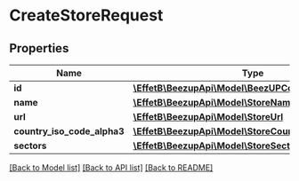 # CreateStoreRequest

## Properties
Name | Type | Description | Notes
------------ | ------------- | ------------- | -------------
**id** | [**\EffetB\BeezupApi\Model\BeezUPCommonStoreId**](BeezUPCommonStoreId.md) |  | [optional] 
**name** | [**\EffetB\BeezupApi\Model\StoreName**](StoreName.md) |  | 
**url** | [**\EffetB\BeezupApi\Model\StoreUrl**](StoreUrl.md) |  | 
**country_iso_code_alpha3** | [**\EffetB\BeezupApi\Model\StoreCountryIsoCodeAlpha3**](StoreCountryIsoCodeAlpha3.md) |  | 
**sectors** | [**\EffetB\BeezupApi\Model\StoreSectors**](StoreSectors.md) |  | 

[[Back to Model list]](../README.md#documentation-for-models) [[Back to API list]](../README.md#documentation-for-api-endpoints) [[Back to README]](../README.md)


